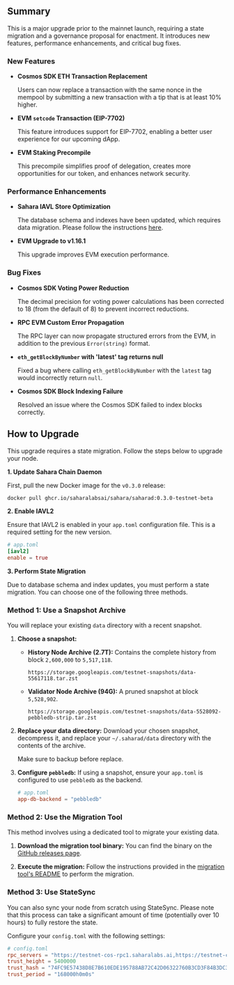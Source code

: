## Summary

This is a major upgrade prior to the mainnet launch, requiring a state migration and a governance proposal for enactment. It introduces new features, performance enhancements, and critical bug fixes.

### New Features

- **Cosmos SDK ETH Transaction Replacement**

  Users can now replace a transaction with the same nonce in the mempool by submitting a new transaction with a tip that is at least 10% higher.

- **EVM `setcode` Transaction (EIP-7702)**

  This feature introduces support for EIP-7702, enabling a better user experience for our upcoming dApp.

- **EVM Staking Precompile**

  This precompile simplifies proof of delegation, creates more opportunities for our token, and enhances network security.

### Performance Enhancements

- **Sahara IAVL Store Optimization**

  The database schema and indexes have been updated, which requires data migration. Please follow the instructions [here](#state-migration).

- **EVM Upgrade to v1.16.1**

  This upgrade improves EVM execution performance.

### Bug Fixes

- **Cosmos SDK Voting Power Reduction**

  The decimal precision for voting power calculations has been corrected to 18 (from the default of 8) to prevent incorrect reductions.

- **RPC EVM Custom Error Propagation**

  The RPC layer can now propagate structured errors from the EVM, in addition to the previous `Error(string)` format.

- **`eth_getBlockByNumber` with 'latest' tag returns null**

  Fixed a bug where calling `eth_getBlockByNumber` with the `latest` tag would incorrectly return `null`.

- **Cosmos SDK Block Indexing Failure**

  Resolved an issue where the Cosmos SDK failed to index blocks correctly.

## How to Upgrade

This upgrade requires a state migration. Follow the steps below to upgrade your node.

**1. Update Sahara Chain Daemon**

First, pull the new Docker image for the `v0.3.0` release:

```bash
docker pull ghcr.io/saharalabsai/sahara/saharad:0.3.0-testnet-beta
```

**2. Enable IAVL2**

Ensure that IAVL2 is enabled in your `app.toml` configuration file. This is a required setting for the new version.

```toml
# app.toml
[iavl2]
enable = true
```

**3. Perform State Migration**

Due to database schema and index updates, you must perform a state migration. You can choose one of the following three methods.

### Method 1: Use a Snapshot Archive

You will replace your existing `data` directory with a recent snapshot.

1.  **Choose a snapshot:**
    -   **History Node Archive (2.7T):** Contains the complete history from block `2,600,000` to `5,517,118`.
        ```
        https://storage.googleapis.com/testnet-snapshots/data-55617118.tar.zst
        ```
    -   **Validator Node Archive (94G):** A pruned snapshot at block `5,528,902`.
        ```
        https://storage.googleapis.com/testnet-snapshots/data-5528092-pebbledb-strip.tar.zst
        ```

2.  **Replace your data directory:**
    Download your chosen snapshot, decompress it, and replace your `~/.saharad/data` directory with the contents of the archive.

    Make sure to backup before replace.

3.  **Configure `pebbledb`:**
    If using a snapshot, ensure your `app.toml` is configured to use `pebbledb` as the backend.

    ```toml
    # app.toml
    app-db-backend = "pebbledb"
    ```

### Method 2: Use the Migration Tool

This method involves using a dedicated tool to migrate your existing data.

1.  **Download the migration tool binary:**
    You can find the binary on the [GitHub releases page](https://github.com/SaharaLabsAI/iavl-migration/releases/tag/v1.0.0).

2.  **Execute the migration:**
    Follow the instructions provided in the [migration tool's README](https://github.com/SaharaLabsAI/iavl-migration?tab=readme-ov-file#1-execute-migration) to perform the migration.

### Method 3: Use StateSync

You can also sync your node from scratch using StateSync. Please note that this process can take a significant amount of time (potentially over 10 hours) to fully restore the state.

Configure your `config.toml` with the following settings:

```toml
# config.toml
rpc_servers = "https://testnet-cos-rpc1.saharalabs.ai,https://testnet-cos-rpc2.saharalabs.ai,https://testnet-cos-rpc3.saharalabs.ai"
trust_height = 5400000
trust_hash = "74FC9E57438D8E7B610EDE195788AB72C42D06322760B3CD3F84B3DC3D25FC28"
trust_period = "168000h0m0s"
```